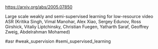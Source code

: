 https://arxiv.org/abs/2005.07850

Large scale weakly and semi-supervised learning for low-resource video ASR (Kritika Singh, Vimal Manohar, Alex Xiao, Sergey Edunov, Ross Girshick, Vitaliy Liptchinsky, Christian Fuegen, Yatharth Saraf, Geoffrey Zweig, Abdelrahman Mohamed)

#asr #weak_supervision #semi_supervised_learning 